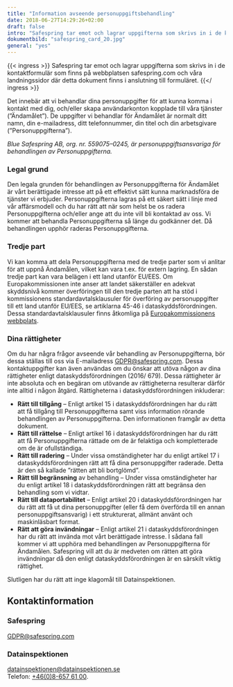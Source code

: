 ```yaml
---
title: "Information avseende personuppgifts­­behandling"
date: 2018-06-27T14:29:26+02:00
draft: false
intro: "Safespring tar emot och lagrar uppgifterna som skrivs in i de kontaktformulär som finns på webbplatsen safespring.com"
dokumentbild: "safespring_card_20.jpg"
general: "yes"
---
```


{{< ingress >}}
Safespring tar emot och lagrar uppgifterna som skrivs in i de kontaktformulär som finns på webbplatsen safespring.com och våra landningssidor där detta dokument finns i anslutning till formuläret.
{{</ ingress >}}

Det innebär att vi behandlar dina personuppgifter för att kunna komma i kontakt med dig, och/eller skapa användarkonton kopplade till våra tjänster (”Ändamålet”). De uppgifter vi behandlar för Ändamålet är normalt ditt namn, din e-mailadress, ditt telefonnummer, din titel och din arbetsgivare (”Personuppgifterna”).

*Blue Safespring AB, org. nr. 559075–0245, är personuppgiftsansvariga för behandlingen av Personuppgifterna.*

### Legal grund
Den legala grunden för behandlingen av Personuppgifterna för Ändamålet är vårt berättigade intresse att på ett effektivt sätt kunna marknadsföra de tjänster vi erbjuder. Personuppgifterna lagras på ett säkert sätt i linje med vår affärsmodell och du har rätt att när som helst be os radera Personuppgifterna och/eller ange att du inte vill bli kontaktad av oss. Vi kommer att behandla Personuppgifterna så länge du godkänner det. Då behandlingen upphör raderas Personuppgifterna.

### Tredje part
Vi kan komma att dela Personuppgifterna med de tredje parter som vi anlitar för att uppnå Ändamålen, vilket kan vara t.ex. för extern lagring. En sådan tredje part kan vara belägen i ett land utanför EU/EES. Om Europakommissionen inte anser att landet säkerställer en adekvat skyddsnivå kommer överföringen till den tredje parten att ha stöd i kommissionens standardavtalsklausuler för överföring av personuppgifter till ett land utanför EU/EES, se artiklarna 45-46 i dataskyddsförordningen. Dessa standardavtalsklausuler finns åtkomliga på [Europakommissionens webbplats](http://ec.europa.eu/justice/data-protection/international-transfers/transfer "Europakommissionens webbplats").

### Dina rättigheter
Om du har några frågor avseende vår behandling av Personuppgifterna, bör dessa ställas till oss via E-mailadress GDPR@safespring.com. Dessa kontaktuppgifter kan även användas om du önskar att utöva någon av dina rättigheter enligt dataskyddsförordningen (2016/ 679). Dessa rättigheter är inte absoluta och en begäran om utövande av rättigheterna resulterar därför inte alltid i någon åtgärd. Rättigheterna i dataskyddsförordningen inkluderar:

* **Rätt till tillgång** – Enligt artikel 15 i dataskyddsförordningen har du rätt att få tillgång till Personuppgifterna samt viss information rörande behandlingen av Personuppgifterna. Den informationen framgår av detta dokument.
* **Rätt till rättelse** – Enligt artikel 16 i dataskyddsförordningen har du rätt att få Personuppgifterna rättade om de är felaktiga och kompletterade om de är ofullständiga.
* **Rätt till radering** – Under vissa omständigheter har du enligt artikel 17 i dataskyddsförordningen rätt att få dina personuppgifter raderade. Detta är den så kallade ”rätten att bli bortglömd”.
* **Rätt till begränsning** av behandling – Under vissa omständigheter har du enligt artikel 18 i dataskyddsförordningen rätt att begränsa den behandling som vi vidtar.
* **Rätt till dataportabilitet** – Enligt artikel 20 i dataskyddsförordningen har du rätt att få ut dina personuppgifter (eller få dem överförda till en annan personuppgiftsansvarig) i ett strukturerat, allmänt använt och maskinläsbart format.
* **Rätt att göra invändningar** – Enligt artikel 21 i dataskyddsförordningen har du rätt att invända mot vårt berättigade intresse. I sådana fall kommer vi att upphöra med behandlingen av Personuppgifterna för Ändamålen. Safespring vill att du är medveten om rätten att göra invändningar då den enligt dataskyddsförordningen är en särskilt viktig rättighet.

Slutligen har du rätt att inge klagomål till Datainspektionen.

## Kontaktinformation
### Safespring
[GDPR@safespring.com](mailto:GDPR@safespring.com)

### Datainspektionen
[datainspektionen@datainspektionen.se](mailto:datainspektionen@datainspektionen.se)</br>
Telefon: [+46(0)‭8-657 61 00](tel:+4686576100).‬
